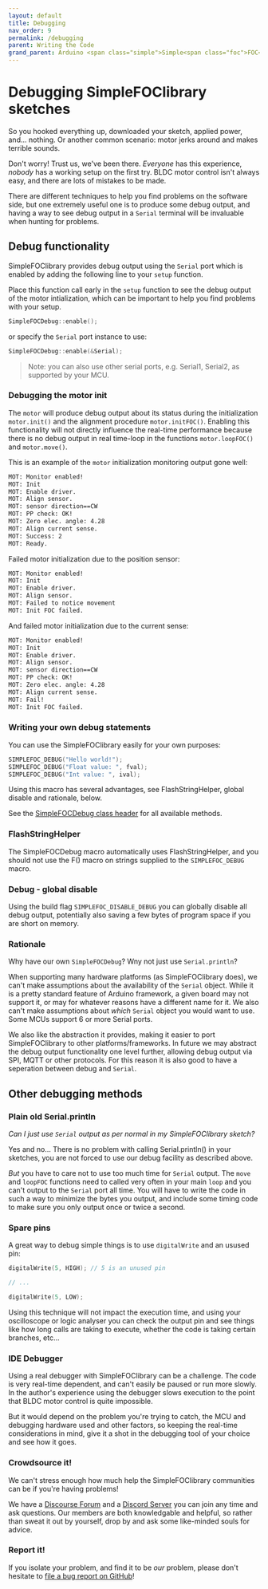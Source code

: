 ```yaml
---
layout: default
title: Debugging
nav_order: 9
permalink: /debugging
parent: Writing the Code
grand_parent: Arduino <span class="simple">Simple<span class="foc">FOC</span>library</span> 
---
```


# Debugging SimpleFOClibrary sketches

So you hooked everything up, downloaded your sketch, applied power, and... nothing. Or another common scenario: motor jerks around and makes terrible sounds.

Don't worry! Trust us, we've been there. *Everyone* has this experience, *nobody* has a working setup on the first try. BLDC motor control isn't always easy, and there are lots of mistakes to be made.

There are different techniques to help you find problems on the software side, but one extremely useful one is to produce some debug output, and having a way to see debug output in a `Serial` terminal will be invaluable when hunting for problems.

## Debug functionality

<span class="simple">Simple<span class="foc">FOC</span>library</span> provides debug output using the `Serial` port which is enabled by adding the following line to your `setup` function.

Place this function call early in the `setup` function to see the debug output of the motor intialization, which can be important to help you find problems with your setup.


```cpp
SimpleFOCDebug::enable();
```

or specify the `Serial` port instance to use:
```cpp
SimpleFOCDebug::enable(&Serial);
```

<blockquote class="info">
Note: you can also use other serial ports, e.g. Serial1, Serial2, as supported by your MCU.
</blockquote>

### Debugging the motor init

The `motor` will produce debug output about its status during the initialization `motor.init()` and the alignment procedure `motor.initFOC()`. Enabling this functionality will not directly influence the real-time performance because there is no debug output in real time-loop in the functions `motor.loopFOC()` and `motor.move()`.

This is an example of the `motor` initialization monitoring output gone well:
```sh
MOT: Monitor enabled!
MOT: Init
MOT: Enable driver.
MOT: Align sensor.
MOT: sensor direction==CW
MOT: PP check: OK!
MOT: Zero elec. angle: 4.28
MOT: Align current sense.
MOT: Success: 2
MOT: Ready.
```

Failed motor initialization due to the position sensor:
```sh
MOT: Monitor enabled!
MOT: Init
MOT: Enable driver.
MOT: Align sensor.
MOT: Failed to notice movement
MOT: Init FOC failed.
```

And failed motor initialization due to the current sense:
```sh
MOT: Monitor enabled!
MOT: Init
MOT: Enable driver.
MOT: Align sensor.
MOT: sensor direction==CW
MOT: PP check: OK!
MOT: Zero elec. angle: 4.28
MOT: Align current sense.
MOT: Fail!
MOT: Init FOC failed.
```

### Writing your own debug statements

You can use the <span class="simple">Simple<span class="foc">FOC</span>library</span>  easily for your own purposes:

```cpp
SIMPLEFOC_DEBUG("Hello world!");
SIMPLEFOC_DEBUG("Float value: ", fval);
SIMPLEFOC_DEBUG("Int value: ", ival);
```

Using this macro has several advantages, see FlashStringHelper, global disable and rationale, below.

See the [SimpleFOCDebug class header](https://github.com/simplefoc/Arduino-FOC/blob/master/src/communication/SimpleFOCDebug.h) for all available methods.

### FlashStringHelper

The SimpleFOCDebug macro automatically uses FlashStringHelper, and you should not use the F() macro on strings supplied to the `SIMPLEFOC_DEBUG` macro.

### Debug - global disable

Using the build flag `SIMPLEFOC_DISABLE_DEBUG` you can globally disable all debug output, potentially also saving a few bytes of program space if you are short on memory.

### Rationale

Why have our own `SimpleFOCDebug`? Wny not just use `Serial.println`?

When supporting many hardware platforms (as <span class="simple">Simple<span class="foc">FOC</span>library</span> does), we can't make assumptions about the availability of the `Serial` object. While it is a pretty standard feature of Arduino framework, a given board may not support it, or may for whatever reasons have a different name for it. We also can't make assumptions about *which* `Serial` object you would want to use. Some MCUs support 6 or more Serial ports.

We also like the abstraction it provides, making it easier to port <span class="simple">Simple<span class="foc">FOC</span>library</span> to other platforms/frameworks. In future we may abstract the debug output functionality one level further, allowing debug output via SPI, MQTT or other protocols. For this reason it is also good to have a seperation between debug and `Serial`.

## Other debugging methods

### Plain old Serial.println

*Can I just use `Serial` output as per normal in my <span class="simple">Simple<span class="foc">FOC</span>library</span> sketch?*

Yes and no... There is no problem with calling Serial.println() in your sketches, you are not forced to use our debug facility as described above.

*But* you have to care not to use too much time for `Serial` output. The `move` and `loopFOC` functions need to called very often in your main `loop` and you can't output to the `Serial` port all time. You will have to write the code in such a way to minimize the bytes you output, and include some timing code to make sure you only output once or twice a second.

### Spare pins

A great way to debug simple things is to use `digitalWrite` and an usused pin:
```cpp
digitalWrite(5, HIGH); // 5 is an unused pin

// ...

digitalWrite(5, LOW);
```

Using this technique will not impact the execution time, and using your oscilloscope or logic analyser you can check the output pin and see things like how long calls are taking to execute, whether the code is taking certain branches, etc...

### IDE Debugger

Using a real debugger with <span class="simple">Simple<span class="foc">FOC</span>library</span> can be a challenge. The code is very real-time dependent, and can't easily be paused or run more slowly. In the author's experience using the debugger slows execution to the point that BLDC motor control is quite impossible.

But it would depend on the problem you're trying to catch, the MCU and debugging hardware used and other factors, so keeping the real-time considerations in mind, give it a shot in the debugging tool of your choice and see how it goes.

### Crowdsource it!

We can't stress enough how much help the <span class="simple">Simple<span class="foc">FOC</span>library</span> communities can be if you're having problems!

We have a [Discourse Forum](https://community.simplefoc.com/) and a [Discord Server](https://discord.com/invite/JbH772tfnB) you can join any time and ask questions. Our members are both knowledgable and helpful, so rather than sweat it out by yourself, drop by and ask some like-minded souls for advice.

### Report it!

If you isolate your problem, and find it to be *our* problem, please don't hesitate to [file a bug report on GitHub](https://github.com/simplefoc/Arduino-FOC/issues/new)!
